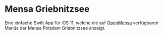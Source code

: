 # Mensa Griebnitzsee

Eine einfache Swift App für iOS 11, welche die auf [OpenMensa](http://openmensa.org/) verfügbaren Menüs der Mensa Potsdam Griebnitzsee anzeigt.

